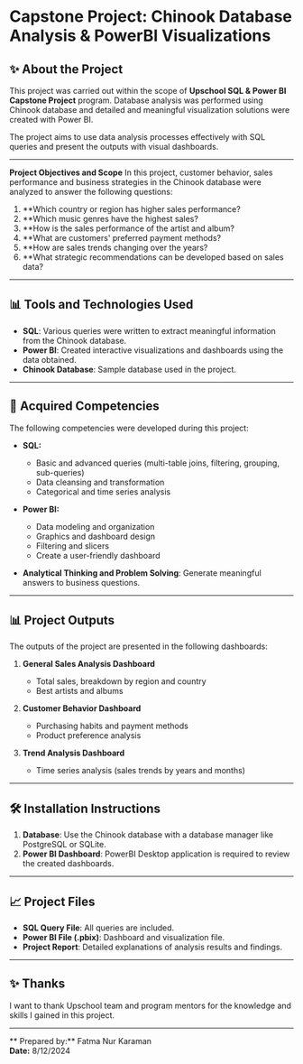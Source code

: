 # Capstone Project: Chinook Database Analysis & PowerBI Visualizations

## ✨ **About the Project**
This project was carried out within the scope of **Upschool SQL & Power BI Capstone Project** program. Database analysis was performed using Chinook database and detailed and meaningful visualization solutions were created with Power BI.

The project aims to use data analysis processes effectively with SQL queries and present the outputs with visual dashboards.

---
**Project Objectives and Scope**
In this project, customer behavior, sales performance and business strategies in the Chinook database were analyzed to answer the following questions:

1. **Which country or region has higher sales performance?
2. **Which music genres have the highest sales?
3. **How is the sales performance of the artist and album?
4. **What are customers' preferred payment methods?
5. **How are sales trends changing over the years?
6. **What strategic recommendations can be developed based on sales data?

---
## 📊 **Tools and Technologies Used**
- **SQL**: Various queries were written to extract meaningful information from the Chinook database.
- **Power BI**: Created interactive visualizations and dashboards using the data obtained.
- **Chinook Database**: Sample database used in the project.

---
## 🔄 **Acquired Competencies**
The following competencies were developed during this project:

- **SQL:**
   - Basic and advanced queries (multi-table joins, filtering, grouping, sub-queries)
   - Data cleansing and transformation
   - Categorical and time series analysis

- **Power BI:**
   - Data modeling and organization
   - Graphics and dashboard design
   - Filtering and slicers
   - Create a user-friendly dashboard

- **Analytical Thinking and Problem Solving**: Generate meaningful answers to business questions.

---
## 📊 **Project Outputs**
The outputs of the project are presented in the following dashboards:

1. **General Sales Analysis Dashboard**
   - Total sales, breakdown by region and country
   - Best artists and albums

2. **Customer Behavior Dashboard**
   - Purchasing habits and payment methods
   - Product preference analysis

3. **Trend Analysis Dashboard**
   - Time series analysis (sales trends by years and months)

---
## 🛠️ **Installation Instructions**
1. **Database**: Use the Chinook database with a database manager like PostgreSQL or SQLite.
2. **Power BI Dashboard**: PowerBI Desktop application is required to review the created dashboards.

---
## 📈 **Project Files**
- **SQL Query File**: All queries are included.
- **Power BI File (.pbix)**: Dashboard and visualization file.
- **Project Report**: Detailed explanations of analysis results and findings.

---
## ✨ **Thanks**
I want to thank Upschool team and program mentors for the knowledge and skills I gained in this project.

---
** Prepared by:** Fatma Nur Karaman  
**Date:** 8/12/2024
